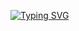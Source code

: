 [![Typing SVG](https://readme-typing-svg.demolab.com?font=Fira+Code&duration=2000&pause=300&color=20F74F&multiline=true&width=435&height=100&lines=Samir+Al-Khouri;CS+Student+%7C+%40Wayne+State+University;AI+%7C+Machine+Learning)](https://git.io/typing-svg)
